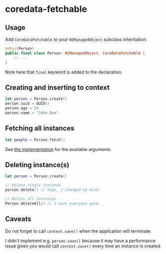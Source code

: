 # coredata-fetchable

## Usage

Add `CoreDataFetchable` to your `NSManagedObject` subclass inheritation:

```swift
@objc(Person)
public final class Person: NSManagedObject, CoreDataFetchable {
    // ...
}
```

Note here that `final` keyword is added to the declaration.

## Creating and inserting to context

```swift
let person = Person.create()
person.uuid = UUID()
person.age = 24
person.name = "John Doe"
```

## Fetching all instances

```swift
let people = Person.fetch()
```

See [the implementation](https://github.com/tatsuky/coredata-fetchable/blob/master/CoreDataFetchable.swift) for the available arguments.

## Deleting instance(s)

```swift
let person = Person.create()

// Delete single instance
person.delete() // Oops, I changed my mind.

// Delete all instances
Person.deleteAll() // I want everyone gone.
```

## Caveats

Do not forget to call `context.save()` when the application will terminate.

I didn't implement e.g. `person.save()` because it may have a performance issue given you would call `context.save()` every time an instance is created.
